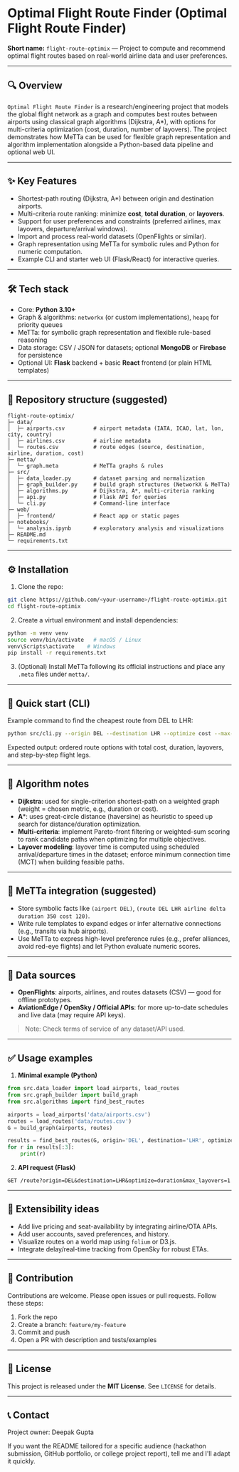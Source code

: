 # Optimal Flight Route Finder (Optimal Flight Route Finder)

**Short name:** `flight-route-optimix` — Project to compute and recommend optimal flight routes based on real-world airline data and user preferences.

---

## 🔍 Overview

`Optimal Flight Route Finder` is a research/engineering project that models the global flight network as a graph and computes best routes between airports using classical graph algorithms (Dijkstra, A*), with options for multi-criteria optimization (cost, duration, number of layovers). The project demonstrates how MeTTa can be used for flexible graph representation and algorithm implementation alongside a Python-based data pipeline and optional web UI.

---

## ✨ Key Features

* Shortest-path routing (Dijkstra, A*) between origin and destination airports.
* Multi-criteria route ranking: minimize **cost**, **total duration**, or **layovers**.
* Support for user preferences and constraints (preferred airlines, max layovers, departure/arrival windows).
* Import and process real-world datasets (OpenFlights or similar).
* Graph representation using MeTTa for symbolic rules and Python for numeric computation.
* Example CLI and starter web UI (Flask/React) for interactive queries.

---

## 🛠️ Tech stack

* Core: **Python 3.10+**
* Graph & algorithms: `networkx` (or custom implementations), `heapq` for priority queues
* MeTTa: for symbolic graph representation and flexible rule-based reasoning
* Data storage: CSV / JSON for datasets; optional **MongoDB** or **Firebase** for persistence
* Optional UI: **Flask** backend + basic **React** frontend (or plain HTML templates)

---

## 📁 Repository structure (suggested)

```
flight-route-optimix/
├─ data/
│  ├─ airports.csv         # airport metadata (IATA, ICAO, lat, lon, city, country)
│  ├─ airlines.csv         # airline metadata
│  └─ routes.csv           # route edges (source, destination, airline, duration, cost)
├─ metta/
│  └─ graph.meta           # MeTTa graphs & rules
├─ src/
│  ├─ data_loader.py       # dataset parsing and normalization
│  ├─ graph_builder.py     # build graph structures (NetworkX & MeTTa)
│  ├─ algorithms.py        # Dijkstra, A*, multi-criteria ranking
│  ├─ api.py               # Flask API for queries
│  └─ cli.py               # Command-line interface
├─ web/
│  ├─ frontend/            # React app or static pages
├─ notebooks/
│  └─ analysis.ipynb       # exploratory analysis and visualizations
├─ README.md
└─ requirements.txt
```

---

## ⚙️ Installation

1. Clone the repo:

```bash
git clone https://github.com/<your-username>/flight-route-optimix.git
cd flight-route-optimix
```

2. Create a virtual environment and install dependencies:

```bash
python -m venv venv
source venv/bin/activate   # macOS / Linux
venv\Scripts\activate    # Windows
pip install -r requirements.txt
```

3. (Optional) Install MeTTa following its official instructions and place any `.meta` files under `metta/`.

---

## 🚀 Quick start (CLI)

Example command to find the cheapest route from DEL to LHR:

```bash
python src/cli.py --origin DEL --destination LHR --optimize cost --max-layovers 2
```

Expected output: ordered route options with total cost, duration, layovers, and step-by-step flight legs.

---

## 🔎 Algorithm notes

* **Dijkstra**: used for single-criterion shortest-path on a weighted graph (weight = chosen metric, e.g., duration or cost).
* **A***: uses great-circle distance (haversine) as heuristic to speed up search for distance/duration optimization.
* **Multi-criteria**: implement Pareto-front filtering or weighted-sum scoring to rank candidate paths when optimizing for multiple objectives.
* **Layover modeling**: layover time is computed using scheduled arrival/departure times in the dataset; enforce minimum connection time (MCT) when building feasible paths.

---

## 🧠 MeTTa integration (suggested)

* Store symbolic facts like `(airport DEL)`, `(route DEL LHR airline delta duration 350 cost 120)`.
* Write rule templates to expand edges or infer alternative connections (e.g., transits via hub airports).
* Use MeTTa to express high-level preference rules (e.g., prefer alliances, avoid red-eye flights) and let Python evaluate numeric scores.

---

## 🧪 Data sources

* **OpenFlights**: airports, airlines, and routes datasets (CSV) — good for offline prototypes.
* **AviationEdge / OpenSky / Official APIs**: for more up-to-date schedules and live data (may require API keys).

> Note: Check terms of service of any dataset/API used.

---

## ✅ Usage examples

1. **Minimal example (Python)**

```python
from src.data_loader import load_airports, load_routes
from src.graph_builder import build_graph
from src.algorithms import find_best_routes

airports = load_airports('data/airports.csv')
routes = load_routes('data/routes.csv')
G = build_graph(airports, routes)

results = find_best_routes(G, origin='DEL', destination='LHR', optimize='cost', max_layovers=2)
for r in results[:3]:
    print(r)
```

2. **API request (Flask)**

```
GET /route?origin=DEL&destination=LHR&optimize=duration&max_layovers=1
```

---

## 🧩 Extensibility ideas

* Add live pricing and seat-availability by integrating airline/OTA APIs.
* Add user accounts, saved preferences, and history.
* Visualize routes on a world map using `folium` or D3.js.
* Integrate delay/real-time tracking from OpenSky for robust ETAs.

---

## 🤝 Contribution

Contributions are welcome. Please open issues or pull requests. Follow these steps:

1. Fork the repo
2. Create a branch: `feature/my-feature`
3. Commit and push
4. Open a PR with description and tests/examples

---

## 📄 License

This project is released under the **MIT License**. See `LICENSE` for details.

---

## 📞 Contact

Project owner: Deepak Gupta

If you want the README tailored for a specific audience (hackathon submission, GitHub portfolio, or college project report), tell me and I'll adapt it quickly.
